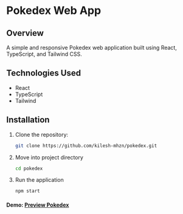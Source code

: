 # Pokedex Web App

## Overview

A simple and responsive Pokedex web application built using React, TypeScript, and Tailwind CSS.

## Technologies Used

- React
- TypeScript
- Tailwind

## Installation

1. Clone the repository:

   ```bash
   git clone https://github.com/kilesh-mhzn/pokedex.git
   ```

2. Move into project directory

   ```bash
   cd pokedex
   ```

3. Run the application

   ```bash
   npm start
   ```

#### Demo: [Preview Pokedex](https://pokedex-kilesh.netlify.app)
